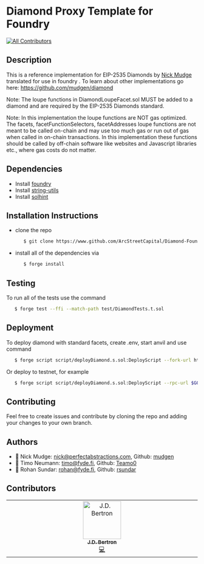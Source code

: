 # Diamond Proxy Template for Foundry
<!-- ALL-CONTRIBUTORS-BADGE:START - Do not remove or modify this section -->
[![All Contributors](https://img.shields.io/badge/all_contributors-1-orange.svg?style=flat-square)](#contributors-)
<!-- ALL-CONTRIBUTORS-BADGE:END -->
## Description
This is a reference implementation for EIP-2535 Diamonds by [Nick Mudge](www.github.com/mudgen) translated for use in foundry . To learn about other implementations go here: https://github.com/mudgen/diamond

Note: The loupe functions in DiamondLoupeFacet.sol MUST be added to a diamond and are required by the EIP-2535 Diamonds standard.

Note: In this implementation the loupe functions are NOT gas optimized. The facets, facetFunctionSelectors, facetAddresses loupe functions are not meant to be called on-chain and may use too much gas or run out of gas when called in on-chain transactions. In this implementation these functions should be called by off-chain software like websites and Javascript libraries etc., where gas costs do not matter.

## Dependencies
   - Install [foundry](https://book.getfoundry.sh)
   - Install [string-utils](https://github.com/Arachnid/solidity-stringutils)
   - Install [solhint](https://github.com/protofire/solhint)

## Installation Instructions
  - clone the repo 
    ```bash
       $ git clone https://www.github.com/ArcStreetCapital/Diamond-Foundry.git
    ```
  - install all of the dependencies via 
    ```bash
       $ forge install
    ```
## Testing
  To run all of the tests use the command
  ```bash
     $ forge test --ffi --match-path test/DiamondTests.t.sol
  ```
## Deployment
To deploy diamond with standard facets, create .env, start anvil and use command
  ```bash
     $ forge script script/deployDiamond.s.sol:DeployScript --fork-url http://localhost:8545 --broadcast --ffi
  ```
Or deploy to testnet, for example
  ```bash
     $ forge script script/deployDiamond.s.sol:DeployScript --rpc-url $GOERLI_RPC_URL --broadcast --verify -vvvv --ffi

  ```
## Contributing
  Feel free to create issues and contribute by cloning the repo and adding your changes
  to your own branch. 

## Authors
- 👤 Nick Mudge: <nick@perfectabstractions.com>, Github: [mudgen](https://www.github.com/mudgen)
- 👤 Timo Neumann: <timo@fyde.fi>, Github: [Teamo0](https://www.github.com/Teamo0)
- 👤 Rohan Sundar: <rohan@fyde.fi>, Github: [rsundar](https://www.github.com/rsundar)

## Contributors


<!-- ALL-CONTRIBUTORS-LIST:START - Do not remove or modify this section -->
<!-- prettier-ignore-start -->
<!-- markdownlint-disable -->
<table>
  <tbody>
    <tr>
      <td align="center" valign="top" width="14.28%"><a href="https://github.com/jdbertron"><img src="https://avatars.githubusercontent.com/u/1455998?v=4?s=100" width="100px;" alt="J.D. Bertron"/><br /><sub><b>J.D. Bertron</b></sub></a><br /><a href="https://github.com/FydeTreasury/Diamond-Foundry/commits?author=jdbertron" title="Code">💻</a></td>
    </tr>
  </tbody>
</table>

<!-- markdownlint-restore -->
<!-- prettier-ignore-end -->

<!-- ALL-CONTRIBUTORS-LIST:END -->